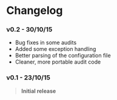 Changelog
=========

### v0.2 - 30/10/15

* Bug fixes in some audits
* Added some exception handling
* Better parsing of the configuration file
* Cleaner, more portable audit code

### v0.1  - 23/10/15

> **Initial release**
